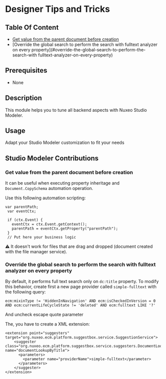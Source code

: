 # Designer Tips and Tricks

## Table Of Content

- [Get value from the parent document before creation](#get-value-from-the-parent-document-before-creation)
- [Override the global search to perform the search with fulltext analyzer on every property](#override-the-global-search-to-perform-the-search-with fulltext-analyzer-on-every-property)


## Prerequisites

- None

## Description

This module helps you to tune all backend aspects with Nuxeo Studio Modeler.  

## Usage

Adapt your Studio Modeler customization to fit your needs

## Studio Modeler Contributions

### Get value from the parent document before creation

It can be useful when executing property inheritage and `Document.CopySchema` automation operation.

Use this following automation scripting:

```
var parentPath;
 var eventCtx;

 if (ctx.Event) {
   eventCtx = ctx.Event.getContext();
   parentPath = eventCtx.getProperty("parentPath");
 }
 // Put here your business logic
 ```

 :warning: It doesn't work for files that are drag and dropped (document created with the file manager service).

### Override the global search to perform the search with fulltext analyzer on every property

By default, it performs full text search only on `dc:title` property. To modify this behavior, create first a new page provider called `simple-fulltext` with the following query:

`ecm:mixinType != 'HiddenInNavigation' AND ecm:isCheckedInVersion = 0 AND ecm:currentLifeCycleState != 'deleted' AND ecm:fulltext LIKE '?'`

And uncheck escape quote parameter

The, you have to create a XML extension:

```
<extension point="suggesters" target="org.nuxeo.ecm.platform.suggestbox.service.SuggestionService">
    <suggester class="org.nuxeo.ecm.platform.suggestbox.service.suggesters.DocumentLookupSuggester" name="documentLookupByTitle">
      <parameters>
        <parameter name="providerName">simple-fulltext</parameter>
      </parameters>
    </suggester>
</extension>
```
